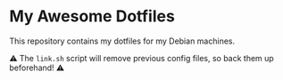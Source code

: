 # My Awesome Dotfiles

This repository contains my dotfiles for my Debian machines.

:warning: The ``link.sh`` script will remove previous config files, so back them up beforehand! :warning:

